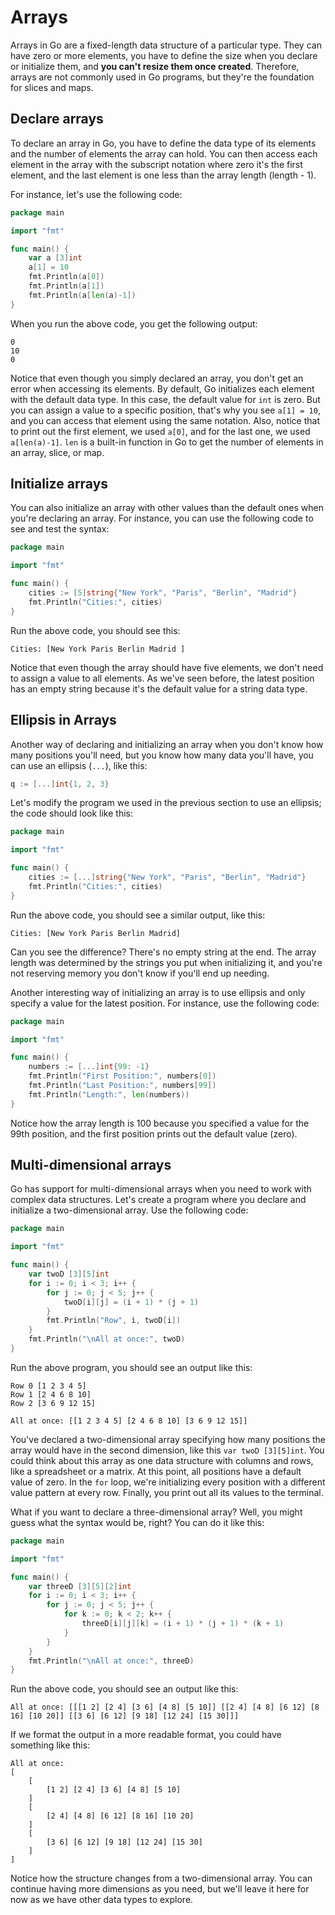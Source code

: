 # Arrays

Arrays in Go are a fixed-length data structure of a particular type. They can have zero or more elements, you have to define the size when you declare or initialize them, and **you can't resize them once created**. Therefore, arrays are not commonly used in Go programs, but they're the foundation for slices and maps.

## Declare arrays

To declare an array in Go, you have to define the data type of its elements and the number of elements the array can hold. You can then access each element in the array with the subscript notation where zero it's the first element, and the last element is one less than the array length (length - 1).

For instance, let's use the following code:

```go
package main

import "fmt"

func main() {
    var a [3]int
    a[1] = 10
    fmt.Println(a[0])
    fmt.Println(a[1])
    fmt.Println(a[len(a)-1])
}
```

When you run the above code, you get the following output:

```output
0
10
0
```

Notice that even though you simply declared an array, you don't get an error when accessing its elements. By default, Go initializes each element with the default data type. In this case, the default value for `int` is zero. But you can assign a value to a specific position, that's why you see `a[1] = 10`, and you can access that element using the same notation. Also, notice that to print out the first element, we used `a[0]`, and for the last one, we used `a[len(a)-1]`. `len` is a built-in function in Go to get the number of elements in an array, slice, or map.

## Initialize arrays

You can also initialize an array with other values than the default ones when you're declaring an array. For instance, you can use the following code to see and test the syntax:

```go
package main

import "fmt"

func main() {
    cities := [5]string{"New York", "Paris", "Berlin", "Madrid"}
    fmt.Println("Cities:", cities)
}
```

Run the above code, you should see this:

```output
Cities: [New York Paris Berlin Madrid ]
```

Notice that even though the array should have five elements, we don't need to assign a value to all elements. As we've seen before, the latest position has an empty string because it's the default value for a string data type.

## Ellipsis in Arrays

Another way of declaring and initializing an array when you don't know how many positions you'll need, but you know how many data you'll have, you can use an ellipsis (`...`), like this:

```go
q := [...]int{1, 2, 3}
```

Let's modify the program we used in the previous section to use an ellipsis; the code should look like this:

```go
package main

import "fmt"

func main() {
    cities := [...]string{"New York", "Paris", "Berlin", "Madrid"}
    fmt.Println("Cities:", cities)
}
```

Run the above code, you should see a similar output, like this:

```output
Cities: [New York Paris Berlin Madrid]
```

Can you see the difference? There's no empty string at the end. The array length was determined by the strings you put when initializing it, and you're not reserving memory you don't know if you'll end up needing.

Another interesting way of initializing an array is to use ellipsis and only specify a value for the latest position. For instance, use the following code:

```go
package main

import "fmt"

func main() {
    numbers := [...]int{99: -1}
    fmt.Println("First Position:", numbers[0])
    fmt.Println("Last Position:", numbers[99])
    fmt.Println("Length:", len(numbers))
}
```

Notice how the array length is 100 because you specified a value for the 99th position, and the first position prints out the default value (zero).

## Multi-dimensional arrays

Go has support for multi-dimensional arrays when you need to work with complex data structures. Let's create a program where you declare and initialize a two-dimensional array. Use the following code:

```go
package main

import "fmt"

func main() {
    var twoD [3][5]int
    for i := 0; i < 3; i++ {
        for j := 0; j < 5; j++ {
            twoD[i][j] = (i + 1) * (j + 1)
        }
        fmt.Println("Row", i, twoD[i])
    }
    fmt.Println("\nAll at once:", twoD)
}
```

Run the above program, you should see an output like this:

```output
Row 0 [1 2 3 4 5]
Row 1 [2 4 6 8 10]
Row 2 [3 6 9 12 15]

All at once: [[1 2 3 4 5] [2 4 6 8 10] [3 6 9 12 15]]
```

You've declared a two-dimensional array specifying how many positions the array would have in the second dimension, like this `var twoD [3][5]int`. You could think about this array as one data structure with columns and rows, like a spreadsheet or a matrix. At this point, all positions have a default value of zero. In the `for` loop, we're initializing every position with a different value pattern at every row. Finally, you print out all its values to the terminal.

What if you want to declare a three-dimensional array? Well, you might guess what the syntax would be, right? You can do it like this:

```go
package main

import "fmt"

func main() {
    var threeD [3][5][2]int
    for i := 0; i < 3; i++ {
        for j := 0; j < 5; j++ {
            for k := 0; k < 2; k++ {
                threeD[i][j][k] = (i + 1) * (j + 1) * (k + 1)
            }
        }
    }
    fmt.Println("\nAll at once:", threeD)
}
```

Run the above code, you should see an output like this:

```output
All at once: [[[1 2] [2 4] [3 6] [4 8] [5 10]] [[2 4] [4 8] [6 12] [8 16] [10 20]] [[3 6] [6 12] [9 18] [12 24] [15 30]]]
```

If we format the output in a more readable format, you could have something like this:

```output
All at once: 
[
    [
        [1 2] [2 4] [3 6] [4 8] [5 10]
    ] 
    [
        [2 4] [4 8] [6 12] [8 16] [10 20]
    ] 
    [
        [3 6] [6 12] [9 18] [12 24] [15 30]
    ]
]
```

Notice how the structure changes from a two-dimensional array. You can continue having more dimensions as you need, but we'll leave it here for now as we have other data types to explore.
